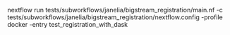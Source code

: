 nextflow run tests/subworkflows/janelia/bigstream_registration/main.nf -c tests/subworkflows/janelia/bigstream_registration/nextflow.config -profile docker -entry test_registration_with_dask
